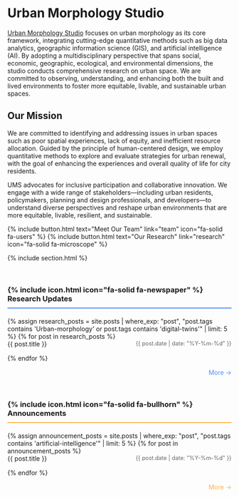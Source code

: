 ---
---

# Urban Morphology Studio

[Urban Morphology Studio](https://suyunlei.github.io/UMS/) focuses on urban morphology as its core framework, integrating cutting-edge quantitative methods such as big data analytics, geographic information science (GIS), and artificial intelligence (AI). By adopting a multidisciplinary perspective that spans social, economic, geographic, ecological, and environmental dimensions, the studio conducts comprehensive research on urban space. We are committed to observing, understanding, and enhancing both the built and lived environments to foster more equitable, livable, and sustainable urban spaces.

## Our Mission

We are committed to identifying and addressing issues in urban spaces such as poor spatial experiences, lack of equity, and inefficient resource allocation. Guided by the principle of human-centered design, we employ quantitative methods to explore and evaluate strategies for urban renewal, with the goal of enhancing the experiences and overall quality of life for city residents.

UMS advocates for inclusive participation and collaborative innovation. We engage with a wide range of stakeholders—including urban residents, policymakers, planning and design professionals, and developers—to understand diverse perspectives and reshape urban environments that are more equitable, livable, resilient, and sustainable.

{%
  include button.html
  text="Meet Our Team"
  link="team"
  icon="fa-solid fa-users"
%}
{%
  include button.html
  text="Our Research"
  link="research"
  icon="fa-solid fa-microscope"
%}

{% include section.html %} 

<div style="display: flex; flex-wrap: wrap; gap: 30px; margin-top: 30px;">
  <div style="flex: 1; min-width: 300px;">
    <h3 style="border-bottom: 2px solid #4f8cff; padding-bottom: 10px; margin-bottom: 20px;">
      {% include icon.html icon="fa-solid fa-newspaper" %} Research Updates
    </h3>
    <ul style="list-style-type: none; padding: 0;">
      {% assign research_posts = site.posts | where_exp: "post", "post.tags contains 'Urban-morphology' or post.tags contains 'digital-twins'" | limit: 5 %}
      {% for post in research_posts %}
        <li style="margin-bottom: 15px; display: flex; justify-content: space-between;">
          <a href="{{ post.url | relative_url }}" style="flex-grow: 1; text-decoration: none; color: inherit;">{{ post.title }}</a>
          <span style="color: #666; font-size: 0.9em; white-space: nowrap;">{{ post.date | date: "%Y-%m-%d" }}</span>
        </li>
      {% endfor %}
    </ul>
    <div style="text-align: right; margin-top: 15px;">
      <a href="news/" style="text-decoration: none; color: #4f8cff;">More →</a>
    </div>
  </div>
  
  <div style="flex: 1; min-width: 300px;">
    <h3 style="border-bottom: 2px solid #ffb347; padding-bottom: 10px; margin-bottom: 20px;">
      {% include icon.html icon="fa-solid fa-bullhorn" %} Announcements
    </h3>
    <ul style="list-style-type: none; padding: 0;">
      {% assign announcement_posts = site.posts | where_exp: "post", "post.tags contains 'artificial-intelligence'" | limit: 5 %}
      {% for post in announcement_posts %}
        <li style="margin-bottom: 15px; display: flex; justify-content: space-between;">
          <a href="{{ post.url | relative_url }}" style="flex-grow: 1; text-decoration: none; color: inherit;">{{ post.title }}</a>
          <span style="color: #666; font-size: 0.9em; white-space: nowrap;">{{ post.date | date: "%Y-%m-%d" }}</span>
        </li>
      {% endfor %}
    </ul>
    <div style="text-align: right; margin-top: 15px;">
      <a href="news/" style="text-decoration: none; color: #ffb347;">More →</a>
    </div>
  </div>
</div>
